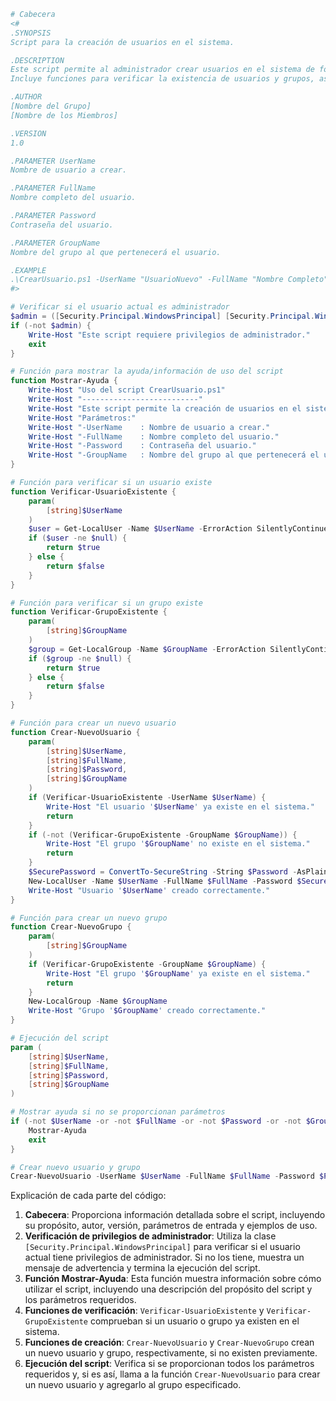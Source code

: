 ``` PowerShell
# Cabecera
<#
.SYNOPSIS
Script para la creación de usuarios en el sistema.

.DESCRIPTION
Este script permite al administrador crear usuarios en el sistema de forma automatizada. 
Incluye funciones para verificar la existencia de usuarios y grupos, así como para crear nuevos usuarios y grupos.

.AUTHOR
[Nombre del Grupo]
[Nombre de los Miembros]

.VERSION
1.0

.PARAMETER UserName
Nombre de usuario a crear.

.PARAMETER FullName
Nombre completo del usuario.

.PARAMETER Password
Contraseña del usuario.

.PARAMETER GroupName
Nombre del grupo al que pertenecerá el usuario.

.EXAMPLE
.\CrearUsuario.ps1 -UserName "UsuarioNuevo" -FullName "Nombre Completo" -Password "Password123" -GroupName "GrupoEjemplo"
#>

# Verificar si el usuario actual es administrador
$admin = ([Security.Principal.WindowsPrincipal] [Security.Principal.WindowsIdentity]::GetCurrent()).IsInRole([Security.Principal.WindowsBuiltInRole] "Administrator")
if (-not $admin) {
    Write-Host "Este script requiere privilegios de administrador."
    exit
}

# Función para mostrar la ayuda/información de uso del script
function Mostrar-Ayuda {
    Write-Host "Uso del script CrearUsuario.ps1"
    Write-Host "--------------------------"
    Write-Host "Este script permite la creación de usuarios en el sistema."
    Write-Host "Parámetros:"
    Write-Host "-UserName    : Nombre de usuario a crear."
    Write-Host "-FullName    : Nombre completo del usuario."
    Write-Host "-Password    : Contraseña del usuario."
    Write-Host "-GroupName   : Nombre del grupo al que pertenecerá el usuario."
}

# Función para verificar si un usuario existe
function Verificar-UsuarioExistente {
    param(
        [string]$UserName
    )
    $user = Get-LocalUser -Name $UserName -ErrorAction SilentlyContinue
    if ($user -ne $null) {
        return $true
    } else {
        return $false
    }
}

# Función para verificar si un grupo existe
function Verificar-GrupoExistente {
    param(
        [string]$GroupName
    )
    $group = Get-LocalGroup -Name $GroupName -ErrorAction SilentlyContinue
    if ($group -ne $null) {
        return $true
    } else {
        return $false
    }
}

# Función para crear un nuevo usuario
function Crear-NuevoUsuario {
    param(
        [string]$UserName,
        [string]$FullName,
        [string]$Password,
        [string]$GroupName
    )
    if (Verificar-UsuarioExistente -UserName $UserName) {
        Write-Host "El usuario '$UserName' ya existe en el sistema."
        return
    }
    if (-not (Verificar-GrupoExistente -GroupName $GroupName)) {
        Write-Host "El grupo '$GroupName' no existe en el sistema."
        return
    }
    $SecurePassword = ConvertTo-SecureString -String $Password -AsPlainText -Force
    New-LocalUser -Name $UserName -FullName $FullName -Password $SecurePassword -Group $GroupName
    Write-Host "Usuario '$UserName' creado correctamente."
}

# Función para crear un nuevo grupo
function Crear-NuevoGrupo {
    param(
        [string]$GroupName
    )
    if (Verificar-GrupoExistente -GroupName $GroupName) {
        Write-Host "El grupo '$GroupName' ya existe en el sistema."
        return
    }
    New-LocalGroup -Name $GroupName
    Write-Host "Grupo '$GroupName' creado correctamente."
}

# Ejecución del script
param (
    [string]$UserName,
    [string]$FullName,
    [string]$Password,
    [string]$GroupName
)

# Mostrar ayuda si no se proporcionan parámetros
if (-not $UserName -or -not $FullName -or -not $Password -or -not $GroupName) {
    Mostrar-Ayuda
    exit
}

# Crear nuevo usuario y grupo
Crear-NuevoUsuario -UserName $UserName -FullName $FullName -Password $Password -GroupName $GroupName

```

Explicación de cada parte del código:

1. **Cabecera**: Proporciona información detallada sobre el script, incluyendo su propósito, autor, versión, parámetros de entrada y ejemplos de uso.
2. **Verificación de privilegios de administrador**: Utiliza la clase `[Security.Principal.WindowsPrincipal]` para verificar si el usuario actual tiene privilegios de administrador. Si no los tiene, muestra un mensaje de advertencia y termina la ejecución del script.
3. **Función Mostrar-Ayuda**: Esta función muestra información sobre cómo utilizar el script, incluyendo una descripción del propósito del script y los parámetros requeridos.
4. **Funciones de verificación**: `Verificar-UsuarioExistente` y `Verificar-GrupoExistente` comprueban si un usuario o grupo ya existen en el sistema.
5. **Funciones de creación**: `Crear-NuevoUsuario` y `Crear-NuevoGrupo` crean un nuevo usuario y grupo, respectivamente, si no existen previamente.
6. **Ejecución del script**: Verifica si se proporcionan todos los parámetros requeridos y, si es así, llama a la función `Crear-NuevoUsuario` para crear un nuevo usuario y agregarlo al grupo especificado.